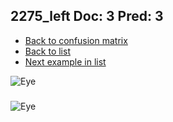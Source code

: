 ## 2275_left Doc: 3 Pred: 3
- [Back to confusion matrix](https://github.com/juliandewit/kaggle_retinopathy/blob/master/matrix.md)
- [Back to list](https://github.com/juliandewit/kaggle_retinopathy/blob/master/lists/33/list.md)
- [Next example in list](https://github.com/juliandewit/kaggle_retinopathy/blob/master/lists/33/22/22769_left.md)

![Eye](https://retinopaty.blob.core.windows.net/size1024/2275_left_3.jpeg)

### 

![Eye]()
